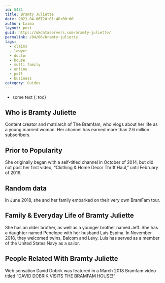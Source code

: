 ```yaml
---
id: 5481
title: Bramty Juliette
date: 2021-04-06T20:01:40+00:00
author: Laima
layout: post
guid: https://ukdataservers.com/bramty-juliette/
permalink: /04/06/bramty-juliette
tags:
  - claims
  - lawyer
  - doctor
  - house
  - multi family
  - online
  - poll
  - business
category: Guides
---
```


* some text
{: toc}


## Who is Bramty Juliette
                  
                  
                  
Content creator and matriarch of The Bramfam, who vlogs about her life as a young married woman. Her channel has earned more than 2.6 million subscribers. 
                  
              
            
              
            
                
                
                
## Prior to Popularity
                  
                  
                  
She originally began with a self-titled channel in October of 2014, but did not post her first video, &#8220;Clothing & Home Decor Thrift Haul,&#8221; until February of 2016. 
                  
              
            
              
            
                
                
                
## Random data
                  
                  
                  
In June 2018, she and her family embarked on their very own BramFam tour.
                  
              
            
              
            
                
                
                
## Family & Everyday Life of Bramty Juliette
                  
                  
                  
She has an older brother, as well as a younger brother named Jeff. She has a daughter named Penelope with her husband Luis Espina. In November 2018, they welcomed twins, Balcom and Levy. Luis has served as a member of the United States Navy as a sailor. 
                  
              
            
              
            
                
                
                
## People Related With Bramty Juliette
                  
                  
                  
Web sensation David Dobrik was featured in a March 2018 Bramfam video titled &#8220;DAVID DOBRIK VISITS THE BRAMFAM HOUSE!&#8221;  
                  
              
            
              
            
                
              
            
              
              
            
            
              
            
          
          
          